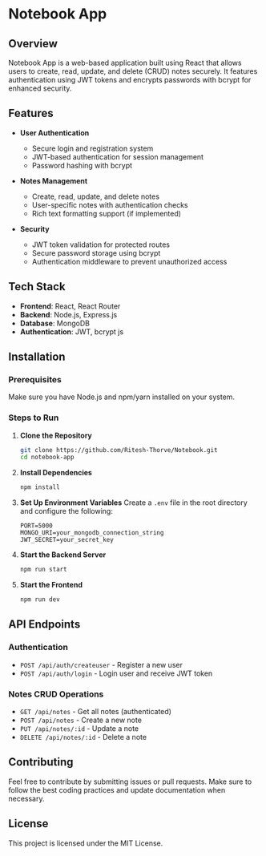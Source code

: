  # Notebook App

## Overview
Notebook App is a web-based application built using React that allows users to create, read, update, and delete (CRUD) notes securely. It features authentication using JWT tokens and encrypts passwords with bcrypt for enhanced security.

## Features
- **User Authentication**
  - Secure login and registration system
  - JWT-based authentication for session management
  - Password hashing with bcrypt

- **Notes Management**
  - Create, read, update, and delete notes
  - User-specific notes with authentication checks
  - Rich text formatting support (if implemented)

- **Security**
  - JWT token validation for protected routes
  - Secure password storage using bcrypt
  - Authentication middleware to prevent unauthorized access

## Tech Stack
- **Frontend**: React, React Router
- **Backend**: Node.js, Express.js
- **Database**: MongoDB 
- **Authentication**: JWT, bcrypt js

## Installation

### Prerequisites
Make sure you have Node.js and npm/yarn installed on your system.

### Steps to Run
1. **Clone the Repository**
   ```sh
   git clone https://github.com/Ritesh-Thorve/Notebook.git
   cd notebook-app
   ```

2. **Install Dependencies**
   ```sh
   npm install
   ```

3. **Set Up Environment Variables**
   Create a `.env` file in the root directory and configure the following:
   ```env
   PORT=5000
   MONGO_URI=your_mongodb_connection_string
   JWT_SECRET=your_secret_key
   ```

4. **Start the Backend Server**
   ```sh
   npm run start
   ```

5. **Start the Frontend**
   ```sh
   npm run dev
   ```

## API Endpoints

### Authentication
- `POST /api/auth/createuser` - Register a new user
- `POST /api/auth/login` - Login user and receive JWT token

### Notes CRUD Operations
- `GET /api/notes` - Get all notes (authenticated)
- `POST /api/notes` - Create a new note
- `PUT /api/notes/:id` - Update a note
- `DELETE /api/notes/:id` - Delete a note

## Contributing
Feel free to contribute by submitting issues or pull requests. Make sure to follow the best coding practices and update documentation when necessary.

## License
This project is licensed under the MIT License.

